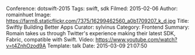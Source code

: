 Conference: dotswift-2015
Tags: swift, sdk
Filmed: 2015-02-06
Author: romainhuet
Image: https://farm8.staticflickr.com/7375/16299462560_a0b1709207_k_d.jpg
Title: Swiftly Building Better Apps
Curator: sylvinus
Category: Frontend
Summary: Romain takes us through Twitter's experience making their latest SDK, Fabric, compatible with Swift.
Video: https://www.youtube.com/watch?v=t4ZnhOzod9A
Template: talk
Date: 2015-03-09 21:07:50
